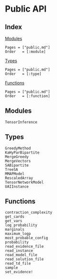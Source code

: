 # Public API

## Index

[Modules](@ref)

```@index
Pages = ["public.md"]
Order   = [:module]
```

[Types](@ref)

```@index
Pages = ["public.md"]
Order   = [:type]
```

[Functions](@ref)

```@index
Pages = ["public.md"]
Order   = [:function]
```

## Modules

```@docs
TensorInference
```

## Types

```@docs
GreedyMethod
KaHyParBipartite
MergeGreedy
MergeVectors
SABipartite
TreeSA
MMAPModel
RescaledArray
TensorNetworkModel
UAIInstance
```

## Functions

```@docs
contraction_complexity
get_cards
get_vars
log_probability
marginals
maximum_logp
most_probable_config
probability
read_evidence_file
read_instance
read_model_file
read_solution_file
read_td_file
sample
set_evidence!
```
